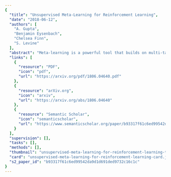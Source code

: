 ```yaml
---
{
  "title": "Unsupervised Meta-Learning for Reinforcement Learning",
  "date": "2018-06-12",
  "authors": [
    "A. Gupta",
    "Benjamin Eysenbach",
    "Chelsea Finn",
    "S. Levine"
  ],
  "abstract": "Meta-learning is a powerful tool that builds on multi-task learning to learn how to quickly adapt a model to new tasks. In the context of reinforcement learning, meta-learning algorithms can acquire reinforcement learning procedures to solve new problems more efficiently by meta-learning prior tasks. The performance of meta-learning algorithms critically depends on the tasks available for meta-training: in the same way that supervised learning algorithms generalize best to test points drawn from the same distribution as the training points, meta-learning methods generalize best to tasks from the same distribution as the meta-training tasks. In effect, meta-reinforcement learning offloads the design burden from algorithm design to task design. If we can automate the process of task design as well, we can devise a meta-learning algorithm that is truly automated. In this work, we take a step in this direction, proposing a family of unsupervised meta-learning algorithms for reinforcement learning. We describe a general recipe for unsupervised meta-reinforcement learning, and describe an effective instantiation of this approach based on a recently proposed unsupervised exploration technique and model-agnostic meta-learning. We also discuss practical and conceptual considerations for developing unsupervised meta-learning methods. Our experimental results demonstrate that unsupervised meta-reinforcement learning effectively acquires accelerated reinforcement learning procedures without the need for manual task design, significantly exceeds the performance of learning from scratch, and even matches performance of meta-learning methods that use hand-specified task distributions.",
  "links": [
    {
      "resource": "PDF",
      "icon": "pdf",
      "url": "https://arxiv.org/pdf/1806.04640.pdf"
    },
    {
      "resource": "arXiv.org",
      "icon": "arxiv",
      "url": "https://arxiv.org/abs/1806.04640"
    },
    {
      "resource": "Semantic Scholar",
      "icon": "semanticscholar",
      "url": "https://www.semanticscholar.org/paper/b93317f61c6ed99542da9d1d691ded9732c16c1c"
    }
  ],
  "supervision": [],
  "tasks": [],
  "methods": [],
  "thumbnail": "unsupervised-meta-learning-for-reinforcement-learning-thumb.jpg",
  "card": "unsupervised-meta-learning-for-reinforcement-learning-card.jpg",
  "s2_paper_id": "b93317f61c6ed99542da9d1d691ded9732c16c1c"
}
---
```


